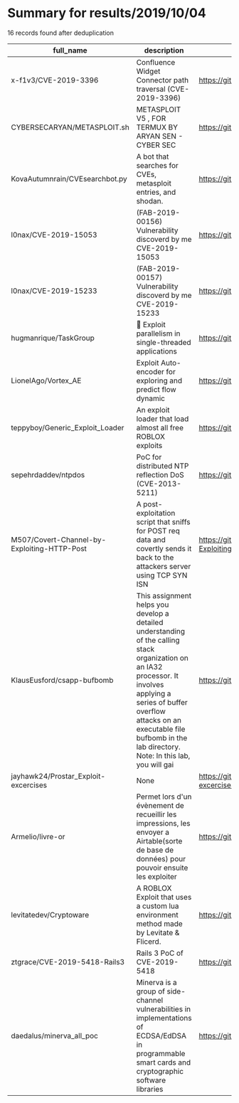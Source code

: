 
# Summary for results/2019/10/04
    
16 records found after deduplication

| full_name | description | html_url | matched_list | matched_count | pushed_at | size | stargazers_count | language | forks_count | vul_ids |
|---------------------------------------------|------------------------------------------------------------------------------------------------------------------------------------------------------------------------------------------------------------------------------------------------------------------|----------------------------------------------------------------|------------------------------------------------------|-----------------|---------------------------|--------|--------------------|------------------|---------------|--------------------|
| x-f1v3/CVE-2019-3396 | Confluence Widget Connector path traversal (CVE-2019-3396) | https://github.com/x-f1v3/CVE-2019-3396 | ['cve-2'] | 1 | 2019-10-04 22:25:03+00:00 | 6 | 22 | | 18 | ['CVE-2019-3396'] |
| CYBERSECARYAN/METASPLOIT.sh | METASPLOIT V5 , FOR TERMUX BY ARYAN SEN - CYBER SEC | https://github.com/CYBERSECARYAN/METASPLOIT.sh | ['metasploit module OR payload'] | 1 | 2019-10-04 10:37:19+00:00 | 5 | 2 | Shell | 3 | [] |
| KovaAutumnrain/CVEsearchbot.py | A bot that searches for CVEs, metasploit entries, and shodan. | https://github.com/KovaAutumnrain/CVEsearchbot.py | ['metasploit module OR payload'] | 1 | 2019-10-04 12:47:28+00:00 | 58 | 0 | Python | 0 | [] |
| l0nax/CVE-2019-15053 | (FAB-2019-00156) Vulnerability discoverd by me CVE-2019-15053 | https://github.com/l0nax/CVE-2019-15053 | ['cve poc', 'cve-2', 'exploit', 'vulnerability poc'] | 4 | 2019-10-04 09:15:56+00:00 | 8 | 0 | HTML | 0 | ['CVE-2019-15053'] |
| l0nax/CVE-2019-15233 | (FAB-2019-00157) Vulnerability discoverd by me CVE-2019-15233 | https://github.com/l0nax/CVE-2019-15233 | ['cve poc', 'cve-2', 'exploit', 'vulnerability poc'] | 4 | 2019-10-04 09:10:15+00:00 | 12 | 0 | | 0 | ['CVE-2019-15233'] |
| hugmanrique/TaskGroup | :briefcase: Exploit parallelism in single-threaded applications | https://github.com/hugmanrique/TaskGroup | ['exploit'] | 1 | 2019-10-04 13:21:48+00:00 | 33 | 4 | Java | 1 | [] |
| LionelAgo/Vortex_AE | Exploit Auto-encoder for exploring and predict flow dynamic | https://github.com/LionelAgo/Vortex_AE | ['exploit'] | 1 | 2019-10-04 13:36:57+00:00 | 16274 | 6 | Jupyter Notebook | 2 | [] |
| teppyboy/Generic_Exploit_Loader | An exploit loader that load almost all free ROBLOX exploits | https://github.com/teppyboy/Generic_Exploit_Loader | ['exploit'] | 1 | 2019-10-04 12:27:32+00:00 | 408489 | 2 | C | 2 | [] |
| sepehrdaddev/ntpdos | PoC for distributed NTP reflection DoS (CVE-2013-5211) | https://github.com/sepehrdaddev/ntpdos | ['cve poc'] | 1 | 2019-10-04 19:03:50+00:00 | 23 | 7 | C++ | 8 | ['CVE-2013-5211'] |
| M507/Covert-Channel-by-Exploiting-HTTP-Post | A post-exploitation script that sniffs for POST req data and covertly sends it back to the attackers server using TCP SYN ISN | https://github.com/M507/Covert-Channel-by-Exploiting-HTTP-Post | ['exploit'] | 1 | 2019-10-04 01:28:10+00:00 | 10 | 3 | Python | 1 | [] |
| KlausEusford/csapp-bufbomb | This assignment helps you develop a detailed understanding of the calling stack organization on an IA32 processor. It involves applying a series of buffer overflow attacks on an executable file bufbomb in the lab directory. Note: In this lab, you will gai | https://github.com/KlausEusford/csapp-bufbomb | ['exploit'] | 1 | 2019-10-04 01:26:08+00:00 | 12 | 0 | | 0 | [] |
| jayhawk24/Prostar_Exploit-excercises | None | https://github.com/jayhawk24/Prostar_Exploit-excercises | ['exploit'] | 1 | 2019-10-04 09:05:57+00:00 | 3 | 0 | | 0 | [] |
| Armelio/livre-or | Permet lors d'un évènement de recueillir les impressions, les envoyer a Airtable(sorte de base de données) pour pouvoir ensuite les exploiter | https://github.com/Armelio/livre-or | ['exploit'] | 1 | 2019-10-04 09:29:38+00:00 | 4202 | 0 | HTML | 0 | [] |
| levitatedev/Cryptoware | A ROBLOX Exploit that uses a custom lua environment method made by Levitate & Flicerd. | https://github.com/levitatedev/Cryptoware | ['exploit'] | 1 | 2019-10-04 11:13:38+00:00 | 0 | 0 | | 0 | [] |
| ztgrace/CVE-2019-5418-Rails3 | Rails 3 PoC of CVE-2019-5418 | https://github.com/ztgrace/CVE-2019-5418-Rails3 | ['cve poc', 'cve-2'] | 2 | 2019-10-04 19:29:54+00:00 | 22 | 0 | Dockerfile | 1 | ['CVE-2019-5418'] |
| daedalus/minerva_all_poc | Minerva is a group of side-channel vulnerabilities in implementations of ECDSA/EdDSA in programmable smart cards and cryptographic software libraries | https://github.com/daedalus/minerva_all_poc | ['vulnerability poc'] | 1 | 2019-10-04 21:39:05+00:00 | 1726 | 2 | Python | 1 | [] |
